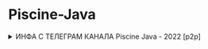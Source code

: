 # Piscine-Java
<details>
<summary>ИНФА С ТЕЛЕГРАМ КАНАЛА Piscine Java - 2022 [p2p]</summary>

Видео (автор Олег Румянцев) по Бассейну с Day 03 по Day 08 :-)
https://www.youtube.com/channel/UC5uU5-C19oEPLWIvyo3a1cQ
________________________________________________________________________________________________________________
Друзья, всем хороших выходных! Тем, кто не знаком с SQL, советую выучить основы. Вот хороший сайт, который мне помог https://sqlbolt.com/ (можно пройти за пару часов). Это все для 05 дня, который ждет вас в понедельник).

<details>
<summary>Hot Keys:</summary>
  
* control + i = нажимаете в классе, который реализует какой-то интерфейс и он вам сгенерит все методы, которые надо переопределить.
  
* control + Enter = генерация чего угодно (конструкторы, сеттеры/геттеры, ... )
  
* command + option + m = выделяете блок кода, нажимаете клавиши и он вам выносит этот блок кода как отдельный метод
  
* command + option + v = кареткой стоите на методе, которые что-то возвращает, нажимаете на клавиши и он вам генерит переменну, в которую кладется результат этой функции

* command (+ shift ) + стрелка влево/вправо = перепрыгнуть (выделить) картекой на начало/конец строки
  
* option (+ shift ) + стрелка влево/вправо = перепрыгнуть (выделить) картекой на начало/конец слова

* option + enter = наводите каретку на то, что подсвечивает красным цветом, жмякаете клавиши и выбираете, что сделать, чтобы не горело
  
* shift + enter = если вы стоите кареткой в любой части строки и вам надо перепрыгнуть на новую строку
  
* shift + F6 = наводите каретку на название класса/переменной/метода, жмякаете, и вам ИДЕЯ предложит переименовать эту переменную во всех файлах проекта.
</details>

<details>
<summary>Минимальное выполнение заданий для SUCСESS:</summary>
  
* day00 - 4/6
  
* day01 - 4/6
  
* day02 - всё 
  
* day03 - 2/4
  
* day04 - 2/3
  
* day05 - 3/5
  
* day06 - 2/4
  
* day07 - всё 
  
* day08 - 2/3
  
* day09 - 2/3
  
</details>

Сабджекты и чек-листы
https://github.com/ruslan16/JavaPiscine42/tree/master/subject%2Bchecklist

</details>
